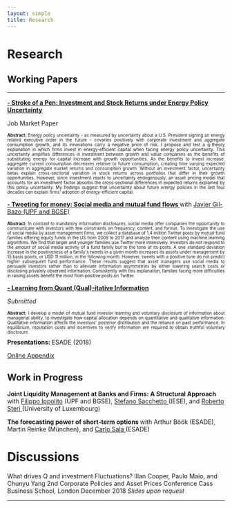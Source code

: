 ```yaml
---
layout: simple
title: Research
---
```



<style>
.hero-body .column {
	margin-bottom: 180px;
}

#email {
	text-align: center;
	font-size: 25px;
}
</style>

<script type="module">
// Forwards `subject` and `body` search params to the email link

const originalSearchParams = new URLSearchParams(location.search);
const element = document.querySelector('#email a');

const searchParams = new URLSearchParams();
if (originalSearchParams.has('subject')) {
	searchParams.set('subject', originalSearchParams.get('subject'));
}
if (originalSearchParams.has('body')) {
	searchParams.set('body', originalSearchParams.get('body'));
}

element.search = searchParams.toString();
</script>

# Research

## Working Papers

---
<p style="text-align:justify"></p>

<p >
<a href="/assets/jmp_juan_imbet.pdf">	<b>-  Stroke of a Pen: Investment and Stock Returns under  Energy Policy Uncertainty </b>  </a>
</p>
<p>
    Job Market Paper
</p>
<p style="text-align:justify; font-size:70%;"> <b>Abstract:</b> Energy policy uncertainty - as measured by uncertainty about a U.S. President signing an energy related executive order in the future - covaries positively with corporate investment and aggregate consumption growth, and its innovations carry a negative price of risk. I propose and test a q-theory explanation in which firms invest in energy-efficient capital when facing energy policy uncertainty. This uncertainty amplifies differences in investment between growth and value companies as the benefits of substituting energy for capital increase with growth opportunities. As the benefits to invest increase, aggregate current consumption decreases relative to future consumption, creating time varying expected variation in aggregate market returns and consumption growth. Without an investment factor, uncertainty betas explain cross-sectional variation in stock returns across portfolios that differ in their growth opportunities. However, since investment reacts to uncertainty endogenously, an asset pricing model that accounts for an investment factor absorbs the cross-sectional differences in expected returns explained by this policy uncertainty. My findings suggest that uncertainty about future energy policies in the last four decades can explain firms' adoption of energy-efficient capital.  </p>

<p style="text-align:justify; font-size:70%;"></p>

<!--Presentations: UPF, Paris-Dauphine PSL, Bank of Lithuania, University of Bristol, University of Glasgow, CUNEF, Universitat de les Illes Balears -->

<p>
	<a href="https://papers.ssrn.com/sol3/papers.cfm?abstract_id=3719169"> <b>- Tweeting for money: Social media and mutual fund flows </b> </a> with <a href="https://www.javiergilbazo.es/">Javier Gil-Bazo (UPF and BGSE)</a>
</p>
<p style="text-align:justify; font-size:70%;"> <b>Abstract:</b> In contrast to mandatory information disclosures, social media offer companies the opportunity to communicate with investors with few constraints on frequency, content, and format. To investigate the use of social media by asset management firms, we collect a database of 1.4 million Twitter posts by mutual fund families offering equity funds in the US from 2009 to 2017 and analyze their content using machine learning algorithms. We find that larger and younger families use Twitter more intensively. Investors do not respond to the amount of social media activity of a fund family but to the tone of its posts. A one standard deviation increase in the positiveness of a family's tweets in a given month increases its assets under management by 15 basis points, or USD 11 million, in the following month. However, tweets with a positive tone do not predict higher subsequent fund performance. These results suggest that asset managers use social media to persuade investors rather than to alleviate information asymmetries by either lowering search costs or disclosing privately observed information. Consistently with this explanation, families facing more difficulties in raising assets benefit the most from positive posts on Twitter.</p>

<p>
<a href="https://papers.ssrn.com/sol3/papers.cfm?abstract_id=3320606">	<b>-  Learning from Quant (Qual)-itative Information </b> </a>
</p>
<p>
    <i>Submitted</i>
</p>

<p style="text-align:justify; font-size:70%;"> <b>Abstract:</b> I develop a model of mutual fund investor learning and voluntary disclosure of information about managerial ability, to investigate how capital allocation depends on quantitative and qualitative information. Qualitative information affects the investors' posterior distribution and the reliance on past performance. In equilibrium, reputation costs and incentives to verify information are required to obtain truthful voluntary disclosure.</p>
<b>Presentations: </b> ESADE (2018)

<a href="assets/online_appendices/frl_onlineappendix.pdf"> Online Appendix </a>

## Work in Progress
<p>
	<b> Joint Liquidity Management at Banks and Firms: 	A Structural Approach </b> with <a href="https://sites.google.com/site/filippoippolito/"> Filippo Ippolito</a> (UPF and BGSE), <a href="https://www.iese.edu/faculty-research/faculty/stefano-sacchetto/"> Stefano Sacchetto </a> (IESE), and <a href="https://sites.google.com/site/robertosteripersonalpage/"> Roberto Steri </a> (University of Luxembourg)
</p>

<p>
    <b> The forecasting power of short-term options </b> with <a> Arthur Böök</a> (ESADE), <a> Martin Reinke </a> (München), and <a href="https://www.esade.edu/faculty/carlo.sala"> Carlo Sala </a> (ESADE)
</p>

# Discussions

What drives Q and investment Fluctuations?
Illan Cooper, Paulo Maio, and Chunyu Yang
2nd Corporate Policies and Asset Prices Conference
Cass Business School, London
December 2018
<i> Slides upon request </i>
<!-- <p><a href="discussions/slides.pdf"> Download Slides</a></p> -->


---


